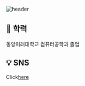 ![header](https://capsule-render.vercel.app/api?type=rect&color=0:49bf58,100:225c29&text=Hi!&fontColor=ffffff&desc=welcome%20to%20my%20github&textBg=true&descAlign=60&fontAlign=40&fontSize=40)



:pencil: 학력
---
동양미래대학교 컴퓨터공학과 졸업


:bulb: SNS
---
Click[here](https://velog.io/@rhkddud9531/posts)


<!--
**KimKwangYoung/KimKwangYoung** is a ✨ _special_ ✨ repository because its `README.md` (this file) appears on your GitHub profile.

Here are some ideas to get you started:

- 🔭 I’m currently working on ...
- 🌱 I’m currently learning ...
- 👯 I’m looking to collaborate on ...
- 🤔 I’m looking for help with ...
- 💬 Ask me about ...
- 📫 How to reach me: ...
- 😄 Pronouns: ...
- ⚡ Fun fact: ...
-->
